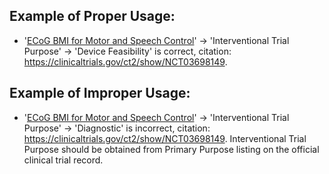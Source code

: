 ## Example of Proper Usage:
* '[ECoG BMI for Motor and Speech Control](https://golden.com/wiki/ECoG_BMI_for_Motor_and_Speech_Control-39ZYX96)' → 'Interventional Trial Purpose' → 'Device Feasibility' is correct, citation: https://clinicaltrials.gov/ct2/show/NCT03698149. 

## Example of Improper Usage:
* '[ECoG BMI for Motor and Speech Control](https://golden.com/wiki/ECoG_BMI_for_Motor_and_Speech_Control-39ZYX96)' → 'Interventional Trial Purpose' → 'Diagnostic' is incorrect, citation: https://clinicaltrials.gov/ct2/show/NCT03698149. Interventional Trial Purpose should be obtained from Primary Purpose listing on the official clinical trial record.
